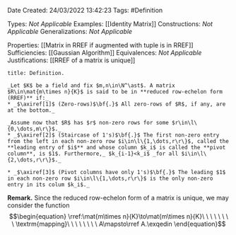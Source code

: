 <div class="topSpace"></div>

Date Created: 24/03/2022 13:42:23
Tags: #Definition

Types: _Not Applicable_
Examples: [[Identity Matrix]]
Constructions: _Not Applicable_
Generalizations: _Not Applicable_

Properties: [[Matrix in RREF if augmented with tuple is in RREF]]
Sufficiencies: [[Gaussian Algorithm]]
Equivalences: _Not Applicable_
Justifications: [[RREF of a matrix is unique]]

``` ad-Definition
title: Definition.

_Let $K$ be a field and fix $m,n\in\N^\ast$. A matrix $R\in\mat{m\times n}{K}$ is said to be in **reduced row-echelon form (RREF)** if:_
* _$\axiref[1]$ (Zero-rows)$\bf{.}$ All zero-rows of $R$, if any, are at the bottom._

_Assume now that $R$ has $r$ non-zero rows for some $r\in\l\{0,\dots,m\r\}$._
* _$\axiref[2]$ (Staircase of 1's)$\bf{.}$ The first non-zero entry from the left in each non-zero row $i\in\l\{1,\dots,r\r\}$, called the **leading entry of $i$** and whose column $k_i$ is called the **pivot column**, is $1$. Furthermore,_ $k_{i-1}<k_i$ _for all $i\in\l\{2,\dots,r\r\}$._

* _$\axiref[3]$ (Pivot columns have only 1's)$\bf{.}$ The leading $1$ in each non-zero row $i\in\l\{1,\dots,r\r\}$ is the only non-zero entry in its colum $k_i$._

```

**Remark.** Since the reduced row-echelon form of a matrix is unique, we may consider the function
$$\begin{equation}
    \rref:\mat{m\times n}{K}\to\mat{m\times n}{K}\ \ \ \ \ \ \ \ \textrm{mapping}\ \ \ \ \ \ \ \ A\mapsto\rref A.\exqedin
\end{equation}$$
